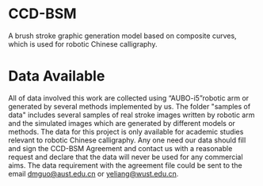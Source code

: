 # CCD-BSM
A brush stroke graphic generation model based on composite curves, which is used for robotic Chinese calligraphy.

# Data Available
All of data involved this work are collected using “AUBO-i5”robotic arm or generated by several methods implemented by us. The folder "samples of data" includes several samples of real stroke images written by robotic arm and the simulated images which are generated by different models or methods. The data for this project is only available for academic studies relevant to robotic Chinese calligraphy. Any one need our data should fill and sign the CCD-BSM Agreement and contact us with a reasonable request and declare that the data will never be used for any commercial aims. The data requirement with the agreement file could be sent to the email dmguo@aust.edu.cn or yeliang@wust.edu.cn.
